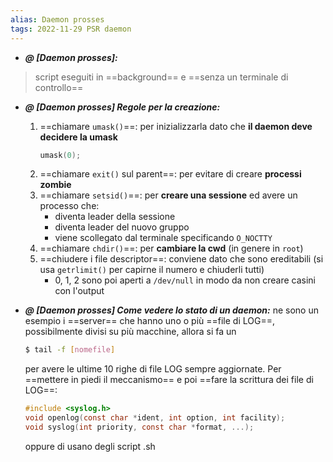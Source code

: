 ```yaml
---
alias: Daemon prosses
tags: 2022-11-29 PSR daemon
---
```


- ***@ [Daemon prosses]:***
> script eseguiti in ==background== e ==senza un terminale di controllo==
<!--ID: 1670236970246-->


- ***@ [Daemon prosses] Regole per la creazione:***
	 
	1. ==chiamare `umask()`==: per inizializzarla dato che **il daemon deve decidere la umask**
		```c
		umask(0);
		```
	2. ==chiamare `exit()` sul parent==: per evitare di creare **processi zombie**
	3. ==chiamare `setsid()`==: per **creare una sessione** ed avere un processo che:
		- diventa leader della sessione
		- diventa leader del nuovo gruppo
		- viene scollegato dal terminale specificando `O_NOCTTY`
	4. ==chiamare `chdir()`==: per **cambiare la cwd** (in genere in `root`)
	5. ==chiudere i file descriptor==: conviene dato che sono ereditabili (si usa `getrlimit()` per capirne il numero e chiuderli tutti)
		- 0, 1, 2 sono poi aperti a `/dev/null` in modo da non creare casini con l'output
<!--ID: 1670236970251-->


- ***@ [Daemon prosses] Come vedere lo stato di un daemon:***
	 ne sono un esempio i ==server== che hanno uno o più ==file di LOG==, possibilmente divisi su più macchine, allora si fa un
	```bash
	$ tail -f [nomefile]
	```
	per avere le ultime 10 righe di file LOG sempre aggiornate. Per ==mettere in piedi il meccanismo== e poi ==fare la scrittura dei file di LOG==:
	```c
	#include <syslog.h>  
	void openlog(const char *ident, int option, int facility);
	void syslog(int priority, const char *format, ...);
	```
	oppure di usano degli script .sh
<!--ID: 1670236970255-->
